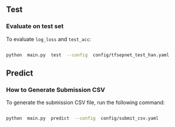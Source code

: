 
## Test

  

### Evaluate on test set

To evaluate `log_loss` and `test_acc`:

  

```bash

python  main.py  test  --config  config/tfsepnet_test_han.yaml

```

  
  

## Predict

  

### How to Generate Submission CSV

  

To generate the submission CSV file, run the following command:

  

```bash

python  main.py  predict  --config  config/submit_csv.yaml

```

